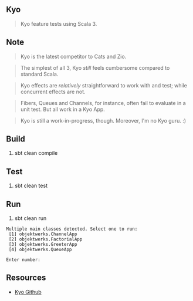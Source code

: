 Kyo
---
>Kyo feature tests using Scala 3.

Note
----
>Kyo is the latest competitor to Cats and Zio.

>The simplest of all 3, Kyo *still* feels cumbersome compared to standard Scala.

>Kyo effects are *relatively* straightforward to work with and test; while concurrent effects are not.

>Fibers, Queues and Channels, for instance, often fail to evaluate in a unit test. But all work in a Kyo App.

>Kyo is still a work-in-progress, though. Moreover, I'm no Kyo guru. :)

Build
-----
1. sbt clean compile

Test
----
1. sbt clean test

Run
---
1. sbt clean run
```
Multiple main classes detected. Select one to run:
 [1] objektwerks.ChannelApp
 [2] objektwerks.FactorialApp
 [3] objektwerks.GreeterApp
 [4] objektwerks.QueueApp

Enter number:
```

Resources
---------
* [Kyo Github](https://github.com/getkyo/kyo#)
